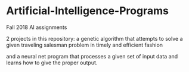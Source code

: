 # Artificial-Intelligence-Programs
Fall 2018 AI assignments

2 projects in this repository: 
a genetic algorithm that attempts to solve a given traveling salesman problem 
in timely and efficient fashion

and a neural net program that processes a given set of input data and learns 
how to give the proper output. 
